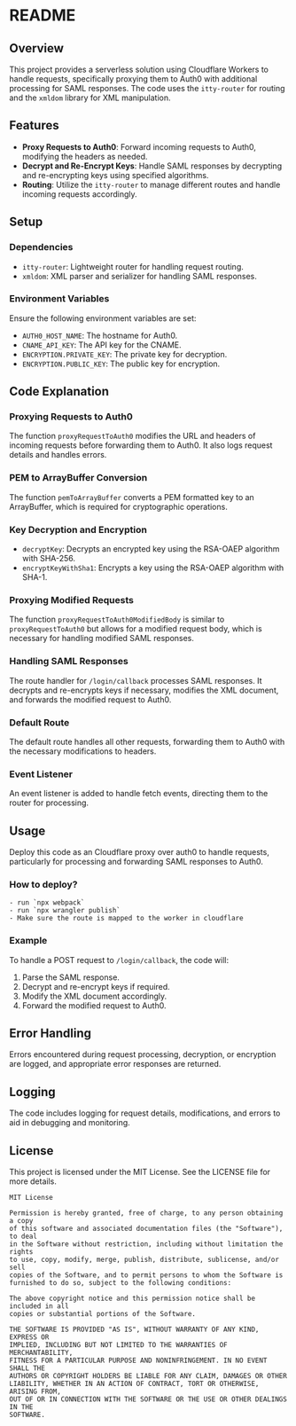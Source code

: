 # README

## Overview

This project provides a serverless solution using Cloudflare Workers to handle requests, specifically proxying them to Auth0 with additional processing for SAML responses. The code uses the `itty-router` for routing and the `xmldom` library for XML manipulation.

## Features

- **Proxy Requests to Auth0**: Forward incoming requests to Auth0, modifying the headers as needed.
- **Decrypt and Re-Encrypt Keys**: Handle SAML responses by decrypting and re-encrypting keys using specified algorithms.
- **Routing**: Utilize the `itty-router` to manage different routes and handle incoming requests accordingly.

## Setup

### Dependencies

- `itty-router`: Lightweight router for handling request routing.
- `xmldom`: XML parser and serializer for handling SAML responses.

### Environment Variables

Ensure the following environment variables are set:

- `AUTH0_HOST_NAME`: The hostname for Auth0.
- `CNAME_API_KEY`: The API key for the CNAME.
- `ENCRYPTION.PRIVATE_KEY`: The private key for decryption.
- `ENCRYPTION.PUBLIC_KEY`: The public key for encryption.

## Code Explanation

### Proxying Requests to Auth0

The function `proxyRequestToAuth0` modifies the URL and headers of incoming requests before forwarding them to Auth0. It also logs request details and handles errors.

### PEM to ArrayBuffer Conversion

The function `pemToArrayBuffer` converts a PEM formatted key to an ArrayBuffer, which is required for cryptographic operations.

### Key Decryption and Encryption

- `decryptKey`: Decrypts an encrypted key using the RSA-OAEP algorithm with SHA-256.
- `encryptKeyWithSha1`: Encrypts a key using the RSA-OAEP algorithm with SHA-1.

### Proxying Modified Requests

The function `proxyRequestToAuth0ModifiedBody` is similar to `proxyRequestToAuth0` but allows for a modified request body, which is necessary for handling modified SAML responses.

### Handling SAML Responses

The route handler for `/login/callback` processes SAML responses. It decrypts and re-encrypts keys if necessary, modifies the XML document, and forwards the modified request to Auth0.

### Default Route

The default route handles all other requests, forwarding them to Auth0 with the necessary modifications to headers.

### Event Listener

An event listener is added to handle fetch events, directing them to the router for processing.

## Usage

Deploy this code as an Cloudflare proxy over auth0 to handle requests, particularly for processing and forwarding SAML responses to Auth0.

### How to deploy?
    - run `npx webpack`
    - run `npx wrangler publish`
    - Make sure the route is mapped to the worker in cloudflare

### Example

To handle a POST request to `/login/callback`, the code will:
1. Parse the SAML response.
2. Decrypt and re-encrypt keys if required.
3. Modify the XML document accordingly.
4. Forward the modified request to Auth0.

## Error Handling

Errors encountered during request processing, decryption, or encryption are logged, and appropriate error responses are returned.

## Logging

The code includes logging for request details, modifications, and errors to aid in debugging and monitoring.

## License

This project is licensed under the MIT License. See the LICENSE file for more details.

```text
MIT License

Permission is hereby granted, free of charge, to any person obtaining a copy
of this software and associated documentation files (the "Software"), to deal
in the Software without restriction, including without limitation the rights
to use, copy, modify, merge, publish, distribute, sublicense, and/or sell
copies of the Software, and to permit persons to whom the Software is
furnished to do so, subject to the following conditions:

The above copyright notice and this permission notice shall be included in all
copies or substantial portions of the Software.

THE SOFTWARE IS PROVIDED "AS IS", WITHOUT WARRANTY OF ANY KIND, EXPRESS OR
IMPLIED, INCLUDING BUT NOT LIMITED TO THE WARRANTIES OF MERCHANTABILITY,
FITNESS FOR A PARTICULAR PURPOSE AND NONINFRINGEMENT. IN NO EVENT SHALL THE
AUTHORS OR COPYRIGHT HOLDERS BE LIABLE FOR ANY CLAIM, DAMAGES OR OTHER
LIABILITY, WHETHER IN AN ACTION OF CONTRACT, TORT OR OTHERWISE, ARISING FROM,
OUT OF OR IN CONNECTION WITH THE SOFTWARE OR THE USE OR OTHER DEALINGS IN THE
SOFTWARE.
```